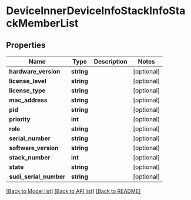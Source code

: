 # DeviceInnerDeviceInfoStackInfoStackMemberList

## Properties
Name | Type | Description | Notes
------------ | ------------- | ------------- | -------------
**hardware_version** | **string** |  | [optional] 
**license_level** | **string** |  | [optional] 
**license_type** | **string** |  | [optional] 
**mac_address** | **string** |  | [optional] 
**pid** | **string** |  | [optional] 
**priority** | **int** |  | [optional] 
**role** | **string** |  | [optional] 
**serial_number** | **string** |  | [optional] 
**software_version** | **string** |  | [optional] 
**stack_number** | **int** |  | [optional] 
**state** | **string** |  | [optional] 
**sudi_serial_number** | **string** |  | [optional] 

[[Back to Model list]](../README.md#documentation-for-models) [[Back to API list]](../README.md#documentation-for-api-endpoints) [[Back to README]](../README.md)


